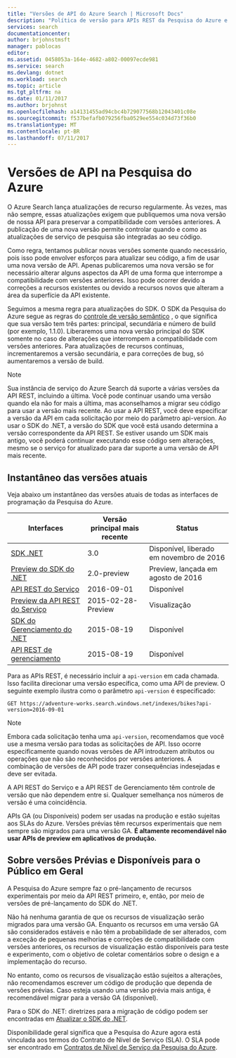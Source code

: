 ```yaml
---
title: "Versões de API do Azure Search | Microsoft Docs"
description: "Política de versão para APIs REST da Pesquisa do Azure e a biblioteca de cliente no SDK do .NET."
services: search
documentationcenter: 
author: brjohnstmsft
manager: pablocas
editor: 
ms.assetid: 0458053a-164e-4682-a802-00097ecde981
ms.service: search
ms.devlang: dotnet
ms.workload: search
ms.topic: article
ms.tgt_pltfrm: na
ms.date: 01/11/2017
ms.author: brjohnst
ms.openlocfilehash: a14131455ad94cbc4b729077568b12043401c08e
ms.sourcegitcommit: f537befafb079256fba0529ee554c034d73f36b0
ms.translationtype: MT
ms.contentlocale: pt-BR
ms.lasthandoff: 07/11/2017
---
```

# <a name="api-versions-in-azure-search"></a>Versões de API na Pesquisa do Azure
O Azure Search lança atualizações de recurso regularmente. Às vezes, mas não sempre, essas atualizações exigem que publiquemos uma nova versão de nossa API para preservar a compatibilidade com versões anteriores. A publicação de uma nova versão permite controlar quando e como as atualizações de serviço de pesquisa são integradas ao seu código.

Como regra, tentamos publicar novas versões somente quando necessário, pois isso pode envolver esforços para atualizar seu código, a fim de usar uma nova versão de API. Apenas publicaremos uma nova versão se for necessário alterar alguns aspectos da API de uma forma que interrompe a compatibilidade com versões anteriores. Isso pode ocorrer devido a correções a recursos existentes ou devido a recursos novos que alteram a área da superfície da API existente.

Seguimos a mesma regra para atualizações do SDK. O SDK da Pesquisa do Azure segue as regras do [controle de versão semântico](http://semver.org/) , o que significa que sua versão tem três partes: principal, secundária e número de build (por exemplo, 1.1.0). Liberaremos uma nova versão principal do SDK somente no caso de alterações que interrompem a compatibilidade com versões anteriores. Para atualizações de recursos contínuas, incrementaremos a versão secundária, e para correções de bug, só aumentaremos a versão de build.

> [!NOTE]
> Sua instância de serviço do Azure Search dá suporte a várias versões da API REST, incluindo a última. Você pode continuar usando uma versão quando ela não for mais a última, mas aconselhamos a migrar seu código para usar a versão mais recente. Ao usar a API REST, você deve especificar a versão da API em cada solicitação por meio do parâmetro api-version. Ao usar o SDK do .NET, a versão do SDK que você está usando determina a versão correspondente da API REST. Se estiver usando um SDK mais antigo, você poderá continuar executando esse código sem alterações, mesmo se o serviço for atualizado para dar suporte a uma versão de API mais recente.

## <a name="snapshot-of-current-versions"></a>Instantâneo das versões atuais
Veja abaixo um instantâneo das versões atuais de todas as interfaces de programação da Pesquisa do Azure.

| Interfaces | Versão principal mais recente | Status |
| --- | --- | --- |
| [SDK .NET](https://aka.ms/search-sdk) |3.0 |Disponível, liberado em novembro de 2016 |
| [Preview do SDK do .NET](https://aka.ms/search-sdk-preview) |2.0-preview |Preview, lançada em agosto de 2016 |
| [API REST do Serviço](https://docs.microsoft.com/rest/api/searchservice/) |2016-09-01 |Disponível |
| [Preview da API REST do Serviço](search-api-2015-02-28-preview.md) |2015-02-28-Preview |Visualização |
| [SDK do Gerenciamento do .NET](https://aka.ms/search-mgmt-sdk) |2015-08-19 |Disponível |
| [API REST de gerenciamento](https://docs.microsoft.com/rest/api/searchmanagement/) |2015-08-19 |Disponível |

Para as APIs REST, é necessário incluir a `api-version` em cada chamada. Isso facilita direcionar uma versão específica, como uma API de preview. O seguinte exemplo ilustra como o parâmetro `api-version` é especificado:

    GET https://adventure-works.search.windows.net/indexes/bikes?api-version=2016-09-01

> [!NOTE]
> Embora cada solicitação tenha uma `api-version`, recomendamos que você use a mesma versão para todas as solicitações de API. Isso ocorre especificamente quando novas versões de API introduzem atributos ou operações que não são reconhecidos por versões anteriores. A combinação de versões de API pode trazer consequências indesejadas e deve ser evitada.
>
> A API REST do Serviço e a API REST de Gerenciamento têm controle de versão que não dependem entre si. Qualquer semelhança nos números de versão é uma coincidência.

APIs GA (ou Disponíveis) podem ser usadas na produção e estão sujeitas aos SLAs do Azure. Versões prévias têm recursos experimentais que nem sempre são migrados para uma versão GA. **É altamente recomendável não usar APIs de preview em aplicativos de produção.**

## <a name="about-preview-and-generally-available-versions"></a>Sobre versões Prévias e Disponíveis para o Público em Geral
A Pesquisa do Azure sempre faz o pré-lançamento de recursos experimentais por meio da API REST primeiro, e, então, por meio de versões de pré-lançamento do SDK do .NET.

Não há nenhuma garantia de que os recursos de visualização serão migrados para uma versão GA. Enquanto os recursos em uma versão GA são considerados estáveis e não têm a probabilidade de ser alterados, com a exceção de pequenas melhorias e correções de compatibilidade com versões anteriores, os recursos de visualização estão disponíveis para teste e experimento, com o objetivo de coletar comentários sobre o design e a implementação do recurso.

No entanto, como os recursos de visualização estão sujeitos a alterações, não recomendamos escrever um código de produção que dependa de versões prévias. Caso esteja usando uma versão prévia mais antiga, é recomendável migrar para a versão GA (disponível).

Para o SDK do .NET: diretrizes para a migração de código podem ser encontradas em [Atualizar o SDK do .NET](search-dotnet-sdk-migration.md).

Disponibilidade geral significa que a Pesquisa do Azure agora está vinculada aos termos do Contrato de Nível de Serviço (SLA). O SLA pode ser encontrado em [Contratos de Nível de Serviço da Pesquisa do Azure](https://azure.microsoft.com/support/legal/sla/search/v1_0/).
